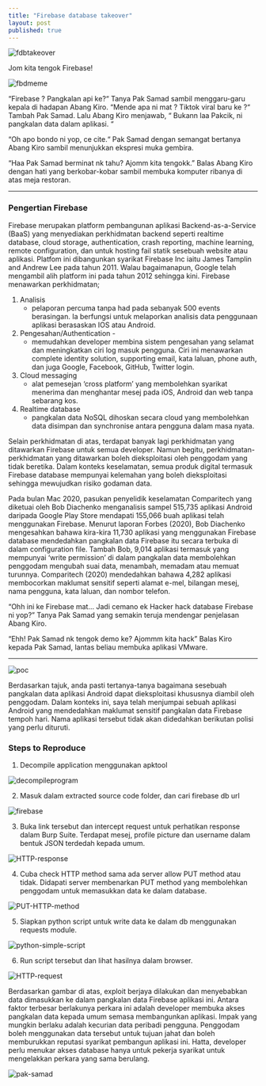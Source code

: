```yaml
---
title: "Firebase database takeover"
layout: post
published: true
---
```


![fdbtakeover](/assets/pictures/Firebase_pwned.png)

Jom kita tengok Firebase!
 
![fbdmeme](/assets/pictures/fdbmeme1.png)
 
“Firebase ? Pangkalan api ke?“ Tanya Pak Samad sambil menggaru-garu kepala di hadapan Abang Kiro.
“Mende apa ni mat ? Tiktok viral baru ke ?“ Tambah Pak Samad. Lalu Abang Kiro menjawab, “ Bukann laa Pakcik, ni pangkalan data dalam aplikasi. “

“Oh apo bondo ni yop, ce cite.“ Pak Samad dengan semangat bertanya Abang Kiro sambil menunjukkan ekspresi muka gembira.

“Haa Pak Samad berminat nk tahu? Ajomm kita tengokk.” Balas Abang Kiro dengan hati yang berkobar-kobar sambil membuka komputer ribanya di atas meja restoran.​

---
### Pengertian Firebase
Firebase merupakan platform pembangunan aplikasi Backend-as-a-Service (BaaS) yang menyediakan perkhidmatan backend seperti realtime database, cloud storage, authentication, crash reporting, machine learning, remote configuration, dan untuk hosting fail statik sesebuah website atau aplikasi. Platfom ini dibangunkan syarikat Firebase Inc iaitu James Tamplin and Andrew Lee pada tahun 2011. Walau bagaimanapun, Google telah mengambil alih platform ini pada tahun 2012 sehingga kini. Firebase menawarkan perkhidmatan;

1. Analisis
    * pelaporan percuma tanpa had pada sebanyak 500 events berasingan. Ia berfungsi untuk melaporkan analisis data penggunaan aplikasi berasaskan IOS atau Android.
2. Pengesahan/Authentication - 
    * memudahkan developer membina sistem pengesahan yang selamat dan meningkatkan ciri log masuk pengguna. Ciri ini menawarkan complete identity solution, supporting email, kata laluan, phone auth, dan juga Google, Facebook, GitHub, Twitter login.​
3. Cloud messaging
    * alat pemesejan ‘cross platform’ yang membolehkan syarikat menerima dan menghantar mesej pada iOS, Android dan web tanpa sebarang kos.​
4. Realtime database
    * pangkalan data NoSQL dihoskan secara cloud yang membolehkan data disimpan dan synchronise antara pengguna dalam masa nyata.​

Selain perkhidmatan di atas, terdapat banyak lagi perkhidmatan yang ditawarkan Firebase untuk semua developer. Namun begitu, perkhidmatan-perkhidmatan yang ditawarkan boleh dieksploitasi oleh penggodam yang tidak beretika. Dalam konteks keselamatan, semua produk digital termasuk Firebase database mempunyai kelemahan yang boleh dieksploitasi sehingga mewujudkan risiko godaman data.

Pada bulan Mac 2020, pasukan penyelidik keselamatan Comparitech yang diketuai oleh Bob Diachenko menganalisis sampel 515,735 aplikasi Android daripada Google Play Store mendapati 155,066 buah aplikasi telah menggunakan Firebase. Menurut laporan Forbes (2020), Bob Diachenko mengesahkan bahawa kira-kira 11,730 aplikasi yang menggunakan Firebase database mendedahkan pangkalan data Firebase itu secara terbuka di dalam configuration file. Tambah Bob, 9,014 aplikasi termasuk yang mempunyai ‘write permission’ di dalam pangkalan data membolehkan penggodam mengubah suai data, menambah, memadam atau memuat turunnya. Comparitech (2020) mendedahkan bahawa 4,282 aplikasi membocorkan maklumat sensitif seperti alamat e-mel, bilangan mesej, nama pengguna, kata laluan, dan nombor telefon.

“Ohh ini ke Firebase mat… Jadi cemano ek Hacker hack database Firebase ni yop?” Tanya Pak Samad yang semakin teruja mendengar penjelasan Abang Kiro.

“Ehh! Pak Samad nk tengok demo ke? Ajommm kita hack” Balas Kiro kepada Pak Samad, lantas beliau membuka aplikasi VMware.​

---
![poc](/assets/pictures/poc.png)

Berdasarkan tajuk, anda pasti tertanya-tanya bagaimana sesebuah pangkalan data aplikasi Android dapat dieksploitasi khususnya diambil oleh penggodam. Dalam konteks ini, saya telah menjumpai sebuah aplikasi Android yang mendedahkan maklumat sensitif pangkalan data Firebase tempoh hari. Nama aplikasi tersebut tidak akan didedahkan berikutan polisi yang perlu dituruti.

### Steps to Reproduce

1. Decompile application menggunakan apktool

![decompileprogram](/assets/pictures/decompile.png)

2. Masuk dalam extracted source code folder, dan cari firebase db url

![firebase](/assets/pictures/firebase_db.png)

3. Buka link tersebut dan intercept request untuk perhatikan response dalam Burp Suite. Terdapat mesej, profile picture dan username dalam bentuk JSON terdedah kepada umum.

![HTTP-response](/assets/pictures/response.png)

4. Cuba check HTTP method sama ada server allow PUT method atau tidak. Didapati server membenarkan PUT method yang membolehkan penggodam untuk memasukkan data ke dalam database.

![PUT-HTTP-method](/assets/pictures/PUT.png)

5. Siapkan python script untuk write data ke dalam db menggunakan requests module.

![python-simple-script](/assets/pictures/script.png)

6. Run script tersebut dan lihat hasilnya dalam browser.

![HTTP-request](/assets/pictures/request.png)

Berdasarkan gambar di atas, exploit berjaya dilakukan dan menyebabkan data dimasukkan ke dalam pangkalan data Firebase aplikasi ini. Antara faktor terbesar berlakunya perkara ini adalah developer membuka akses pangkalan data kepada umum semasa membangunkan aplikasi. Impak yang mungkin berlaku adalah kecurian data peribadi pengguna. Penggodam boleh menggunakan data tersebut untuk tujuan jahat dan boleh memburukkan reputasi syarikat pembangun aplikasi ini. Hatta, developer perlu menukar akses database hanya untuk pekerja syarikat untuk mengelakkan perkara yang sama berulang.

![pak-samad](/assets/pictures/pak%20samad%20insaf.png)